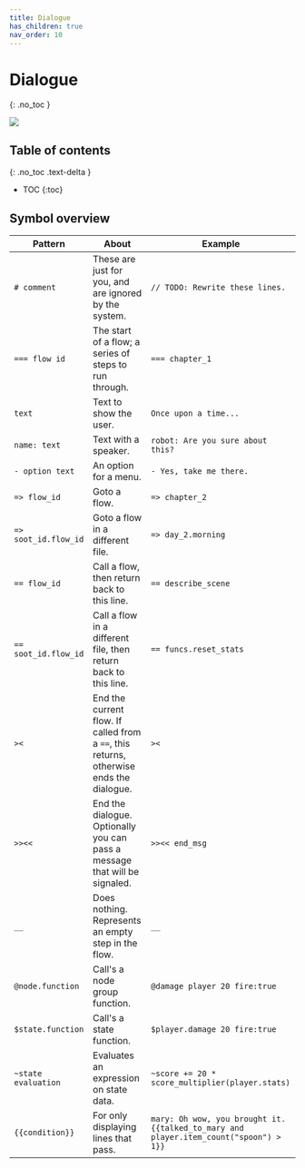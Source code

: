 ```yaml
---
title: Dialogue
has_children: true
nav_order: 10
---
```


# Dialogue
{: .no_toc }

![](highlighter.png)

## Table of contents

{: .no_toc .text-delta }

- TOC
   {:toc}

## Symbol overview

<!-- {% raw %} -->
|Pattern|About|Example|
|-----|-----|-------|
|`# comment`|These are just for you, and are ignored by the system.|`// TODO: Rewrite these lines.`|
|`=== flow id`|The start of a flow; a series of steps to run through.|`=== chapter_1`|
|`text`|Text to show the user.|`Once upon a time...`|
|`name: text`|Text with a speaker.|`robot: Are you sure about this?`|
|`- option text`|An option for a menu.|`- Yes, take me there.`|
|`=> flow_id`|Goto a flow.|`=> chapter_2`|
|`=> soot_id.flow_id`|Goto a flow in a different file.|`=> day_2.morning`|
|`== flow_id`|Call a flow, then return back to this line.|`== describe_scene`|
|`== soot_id.flow_id`|Call a flow in a different file, then return back to this line.|`== funcs.reset_stats`|
|`><`|End the current flow. If called from a `==`, this returns, otherwise ends the dialogue.|`><`|
|`>><<`|End the dialogue. Optionally you can pass a message that will be signaled.|`>><< end_msg`|
|`__`|Does nothing. Represents an empty step in the flow.|`__`|
|`@node.function`|Call's a node group function.|`@damage player 20 fire:true`|
|`$state.function`|Call's a state function.|`$player.damage 20 fire:true`|
|`~state evaluation`|Evaluates an expression on state data.|`~score += 20 * score_multiplier(player.stats)`
|`{{condition}}`|For only displaying lines that pass.|`mary: Oh wow, you brought it. {{talked_to_mary and player.item_count("spoon") > 1}}`|
<!-- {% endraw %} -->
